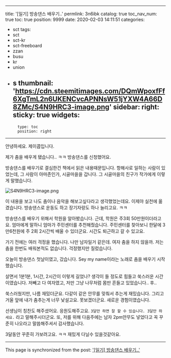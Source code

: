 
---
title: '[일기] 방송댄스 배우기..'
permlink: 3n6ibk
catalog: true
toc_nav_num: true
toc: true
position: 9999
date: 2020-02-03 14:11:51
categories:
- sct
tags:
- sct
- sct-kr
- sct-freeboard
- zzan
- busu
- kr
- union
- s
thumbnail: 'https://cdn.steemitimages.com/DQmWpoxfFf6XgTmL2n6UKENCvcAPNNsW51jYXW4A66D8ZMc/S4N9HRC3-image.png'
sidebar:
    right:
        sticky: true
widgets:
    -
        type: toc
        position: right
---


안녕하세요. 제이콥입니다.

제가 춤을 배우게 됐습니다.. ㅋㅋ 
방송댄스를 신청했어요.

방송댄스를 배우기로 결심한건 책에서 읽은 내용때문입니다. 항해사로 일하는 사람이 있었는데, 그 사람이 아마존인가, 시골마을을 갑니다. 그 시골마을의 친구가 작가에게 이렇게 말했습니다.

![S4N9HRC3-image.png](https://cdn.steemitimages.com/DQmWpoxfFf6XgTmL2n6UKENCvcAPNNsW51jYXW4A66D8ZMc/S4N9HRC3-image.png)

이 내용을 보고 나도 춤이나 음악을 해보고싶다라고 생각했었는데요. 이제야 실천에 옮겼습니다. 방송댄스로 운동도 하고 장기자랑도 하나 늘리고요. ㅋㅋ


방송댄스를 배우기 위해서 학원을 알아봤습니다. 근데, 학원은 주3회 50만원이더라고요. 엄마에게 말하니 엄마가 주민센터를 추천해줬습니다.
주민센터를 찾아보니 한달에 3만6천원에 주 2회 2시간씩 배울 수 있더군요. 시간도 퇴근하고 갈 수 있고요.

가기 전에는 여러 걱정을 했습니다. 나만 남자일거 같은데. 여자 춤을 하지 않을까. 저는 춤을 한번도 배워본적도 없습니다. 걱정했지만 질렀습니다.

오늘이 방송댄스 첫날이였고, 갔습니다. Sey my name이라는 노래로 춤을 배우기 시작했습니다.

살면서 1분1분, 1시간, 2시간이 이렇게 길었나? 생각이 들 정도로 힘들고 쑥스러운 시간이였습니다. 저빼고 다 여자였고, 저만 그냥 나무처럼 몸만 흔들고 있었습니다.. 후..

쑥스러웠지만, 나름 재밌더군요. 다같이 같은 안무를 맞춰서 추는게 재밌습니다. 그리고 거울 앞에 내가 춤추는게 너무 낯설고요. 못보겠더군요. 새로운 경험이였습니다.

선생님이 칭찬도 해주셨어요. 응원도해주고요. `3달만 하면 잘 할 수 있습니다. 3달만 하세요.` 라고 말해주시더군요. 또, 저를 위해 다음주에는 남자 2pm안무도 넣었다고 꼭 꾸준히 나오라고 말씀해주셔서 감사했습니다.

3달동안 꾸준히 가보려고요. ㅋㅋ
재밌게 다닐수 있을것같아요.

- - -

This page is synchronized from the post: ['[일기] 방송댄스 배우기..'](https://steemit.com/@jacobyu/3n6ibk)
